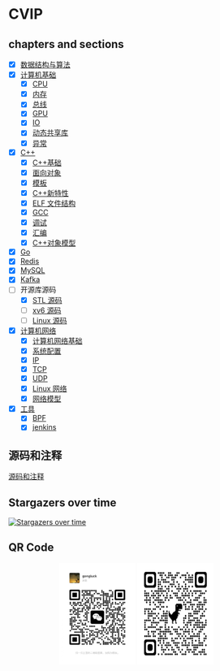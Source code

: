 # CVIP

## chapters and sections

- [x] [数据结构与算法](./data_structure_and_algorithm/)
- [x] [计算机基础](./computer_basics/)
  - [x] [CPU](./computer_basics/cpu.md)
  - [x] [内存](./computer_basics/memory.md)
  - [x] [总线](./computer_basics/bus.md)
  - [x] [GPU](./computer_basics/gpu.md)
  - [x] [IO](./computer_basics/io.md)
  - [x] [动态共享库](./computer_basics/sharedobject.md)
  - [x] [异常](./computer_basics/exception.md)
- [x] [C++](./cpp/)
  - [x] [C++基础](./cpp/base.md)
  - [x] [面向对象](./cpp/oop.md)
  - [x] [模板](./cpp/template.md)
  - [x] [C++新特性](./cpp/advance.md)
  - [x] [ELF 文件结构](./cpp/elf.md)
  - [x] [GCC](./cpp/gcc.md)
  - [x] [调试](./cpp/debug.md)
  - [x] [汇编](./cpp/assembly.md)
  - [x] [C++对象模型](./cpp/objectmodel.md)
- [x] [Go](./go/)
- [x] [Redis](./redis/)
- [x] [MySQL](./mysql/)
- [x] [Kafka](./kafka/)
- [ ] 开源库源码
  - [x] [STL 源码](./stl/)
  - [ ] [xv6 源码](./linux/xv6.md)
  - [ ] [Linux 源码](./linux/linux.md)
- [x] [计算机网络](./network/)
  - [x] [计算机网络基础](./network/basics.md)
  - [x] [系统配置](./network/config.md)
  - [x] [IP](./network/ip.md)
  - [x] [TCP](./network/tcp.md)
  - [x] [UDP](./network/udp.md)
  - [x] [Linux 网络](./network/linux_network.md)
  - [x] [网络模型](./network/network_model.md)
- [x] [工具](./tools/)
  - [x] [BPF](./tools/bpf.md)
  - [x] [jenkins](./jenkins/)

## 源码和注释

[源码和注释](https://github.com/gongluck/sourcecode)

## Stargazers over time

[![Stargazers over time](https://starchart.cc/gongluck/CVIP.svg)](https://starchart.cc/gongluck/CVIP)

## QR Code

<center>
<img src="./WX.jpg" width="150" height="200" />
<img src="./CVIP.png" width="150" height="200" />
</center>
